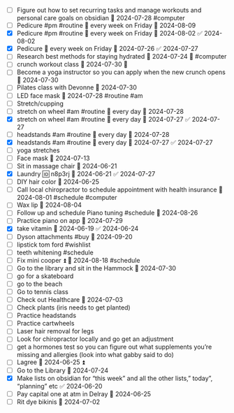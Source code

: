 - [ ] Figure out how to set recurring tasks and manage workouts and personal care goals on obsidian 📅 2024-07-28 #computer 
- [ ] Pedicure #pm #routine 🔁 every week on Friday 📅 2024-08-09
- [x] Pedicure #pm #routine 🔁 every week on Friday 📅 2024-08-02 ✅ 2024-08-02
- [x] Pedicure 🔁 every week on Friday 📅 2024-07-26 ✅ 2024-07-27
- [ ] Research best methods for staying hydrated 📅 2024-07-24 🔼 #computer 
- [ ] crunch workout class 📅 2024-07-30 🔼 
- [ ] Become a yoga instructor so you can apply when the new crunch opens 📅 2024-07-30 
- [ ] Pilates class with Devonne 📅 2024-07-30 
- [ ] LED face mask 📅 2024-07-28 #routine #am 
- [ ] Stretch/cupping
- [ ] stretch on wheel #am #routine 🔁 every day 📅 2024-07-28
- [x] stretch on wheel #am #routine 🔁 every day 📅 2024-07-27 ✅ 2024-07-27
- [ ] headstands #am #routine 🔁 every day 📅 2024-07-28
- [x] headstands #am #routine 🔁 every day 📅 2024-07-27 ✅ 2024-07-27
- [ ] yoga stretches
- [ ] Face mask 📅 2024-07-13
- [ ] Sit in massage chair 📅 2024-06-21 
- [x] Laundry 🆔 n8p3rj 📅 2024-06-21 ✅ 2024-07-27
- [ ] DIY hair color 📅 2024-06-25 
- [ ] Call local chiropractor to schedule appointment with health insurance 📅 2024-08-01 #schedule #computer 
- [ ] Wax lip 📅 2024-08-04
- [ ] Follow up and schedule Piano tuning #schedule  📅 2024-08-26 
- [ ] Practice piano on app 📅 2024-07-29 
- [x] take vitamin 📅 2024-06-19 ✅ 2024-06-24
- [ ] Dyson attachments #buy 📅 2024-09-20 
- [ ] lipstick tom ford #wishlist
- [ ] teeth whitening #schedule 
- [ ] Fix mini cooper ⏫ 🛫 2024-08-18 #schedule 
- [ ] Go to the library and sit in the Hammock 📅 2024-07-30 
- [ ] go for a skateboard
- [ ] go to the beach
- [ ] Go to tennis class
- [ ] Check out Healthcare 📅 2024-07-03 
- [ ] Check plants (iris needs to get planted)
- [ ] Practice headstands
- [ ] Practice cartwheels
- [ ] Laser hair removal for legs
- [ ] Look for chiropractor locally and go get an adjustment
- [ ] get a hormones test so you can figure out what supplements you’re missing and allergies (look into what gabby said to do)
- [ ] Lagree 📅 2024-06-25 ⏫ 
- [ ] Go to the Library 📅 2024-07-24 
- [x] Make lists on obsidian for “this week” and all the other lists,” today”, “planning” etc ✅ 2024-06-20
- [ ] Pay capital one at atm in Delray 📅 2024-06-25
- [ ] Rit dye bikinis 📅 2024-07-02 